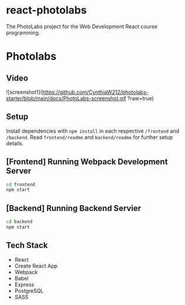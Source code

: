 # react-photolabs
The PhotoLabs project for the Web Development React course programming.

# Photolabs

## Video
![screenshot1](https://github.com/CynthiaW212/photolabs-starter/blob/main/docs/PhotoLabs-screenshot.gif ?raw=true)


## Setup

Install dependencies with `npm install` in each respective `/frontend` and `/backend`.
Read `frontend/readme` and `backend/readme` for further setup details.

## [Frontend] Running Webpack Development Server

```sh
cd frontend
npm start
```

## [Backend] Running Backend Servier
```sh
cd backend
npm start
```

## Tech Stack
  - React
  - Create React App
  - Webpack
  - Babel
  - Express
  - PostgreSQL
  - SASS
